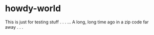 # howdy-world
This is just for testing stuff . . .
...
A long, long time ago in a zip code far away . . .

